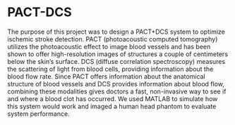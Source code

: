 # PACT-DCS
The purpose of this project was to design a PACT+DCS system to optimize ischemic stroke detection. PACT (photoacoustic computed tomography) utilizes the photoacoustic effect to image blood vessels and has been shown to offer high-resolution images of structures a couple of centimeters below the skin’s surface. DCS (diffuse correlation spectroscopy) measures the scattering of light from blood cells, providing information about the blood flow rate. Since PACT offers information about the anatomical structure of blood vessels and DCS provides information about blood flow, combining these modalities gives doctors a fast, non-invasive way to see if and where a blood clot has occurred. We used MATLAB to simulate how this system would work and imaged a human head phantom to evaluate system performance.

